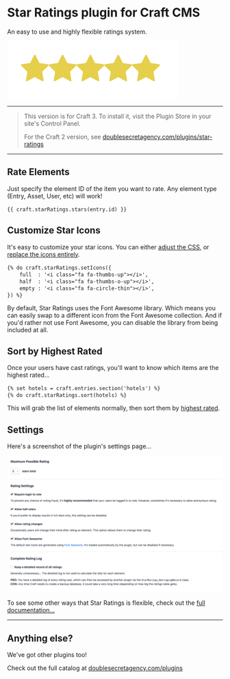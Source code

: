 Star Ratings plugin for Craft CMS
=================================

An easy to use and highly flexible ratings system.

![](src/resources/img/example-stars.png)

***

>This version is for Craft 3. To install it, visit the Plugin Store in your site's Control Panel.
>
>For the Craft 2 version, see [doublesecretagency.com/plugins/star-ratings](https://www.doublesecretagency.com/plugins/star-ratings)

***

## Rate Elements

Just specify the element ID of the item you want to rate. Any element type (Entry, Asset, User, etc) will work!

```twig
{{ craft.starRatings.stars(entry.id) }}
```

## Customize Star Icons

It's easy to customize your star icons. You can either [adjust the CSS](https://www.doublesecretagency.com/plugins/star-ratings/docs/customize-your-star-css), or [replace the icons entirely](https://www.doublesecretagency.com/plugins/star-ratings/docs/customize-your-star-icons).

```twig
{% do craft.starRatings.setIcons({
    full  : '<i class="fa fa-thumbs-up"></i>',
    half  : '<i class="fa fa-thumbs-o-up"></i>',
    empty : '<i class="fa fa-circle-thin"></i>',
}) %}
```

By default, Star Ratings uses the Font Awesome library. Which means you can easily swap to a different icon from the Font Awesome collection. And if you'd rather not use Font Awesome, you can disable the library from being included at all.

## Sort by Highest Rated

Once your users have cast ratings, you'll want to know which items are the highest rated...

```twig
{% set hotels = craft.entries.section('hotels') %}
{% do craft.starRatings.sort(hotels) %}
```

This will grab the list of elements normally, then sort them by [highest rated](https://www.doublesecretagency.com/plugins/star-ratings/docs/sort-by-highest-rated).

## Settings

Here's a screenshot of the plugin's settings page...

![](src/resources/img/example-settings.png)

To see some other ways that Star Ratings is flexible, check out the [full documentation...](https://www.doublesecretagency.com/plugins/star-ratings/docs)

***

## Anything else?

We've got other plugins too!

Check out the full catalog at [doublesecretagency.com/plugins](https://www.doublesecretagency.com/plugins)